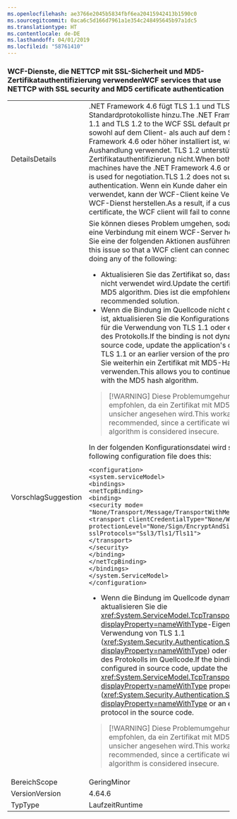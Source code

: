 ```yaml
---
ms.openlocfilehash: ae3766e2045b5834fbf6ea20415942413b1590c0
ms.sourcegitcommit: 0aca6c5d166d7961a1e354c248495645b97a1dc5
ms.translationtype: HT
ms.contentlocale: de-DE
ms.lasthandoff: 04/01/2019
ms.locfileid: "58761410"
---
```

### <a name="wcf-services-that-use-nettcp-with-ssl-security-and-md5-certificate-authentication"></a><span data-ttu-id="93810-101">WCF-Dienste, die NETTCP mit SSL-Sicherheit und MD5-Zertifikatauthentifizierung verwenden</span><span class="sxs-lookup"><span data-stu-id="93810-101">WCF services that use NETTCP with SSL security and MD5 certificate authentication</span></span>

|   |   |
|---|---|
|<span data-ttu-id="93810-102">Details</span><span class="sxs-lookup"><span data-stu-id="93810-102">Details</span></span>|<span data-ttu-id="93810-103">.NET Framework 4.6 fügt TLS 1.1 und TLS 1.2 zur WCF-SSL-Standardprotokolliste hinzu.</span><span class="sxs-lookup"><span data-stu-id="93810-103">The .NET Framework 4.6 adds TLS 1.1 and TLS 1.2 to the WCF SSL default protocol list.</span></span> <span data-ttu-id="93810-104">Wenn sowohl auf dem Client- als auch auf dem Servercomputer .NET Framework 4.6 oder höher installiert ist, wird TLS 1.2 für die Aushandlung verwendet. TLS 1.2 unterstützt die MD5-Zertifikatauthentifizierung nicht.</span><span class="sxs-lookup"><span data-stu-id="93810-104">When both client and server machines have the .NET Framework 4.6 or later installed, TLS 1.2 is used for negotiation.TLS 1.2 does not support MD5 certificate authentication.</span></span> <span data-ttu-id="93810-105">Wenn ein Kunde daher ein MD5-Zertifikat verwendet, kann der WCF-Client keine Verbindung mit dem WCF-Dienst herstellen.</span><span class="sxs-lookup"><span data-stu-id="93810-105">As a result, if a customer uses an MD5 certificate, the WCF client will fail to connect to the WCF service.</span></span>|
|<span data-ttu-id="93810-106">Vorschlag</span><span class="sxs-lookup"><span data-stu-id="93810-106">Suggestion</span></span>|<span data-ttu-id="93810-107">Sie können dieses Problem umgehen, sodass ein WCF-Client eine Verbindung mit einem WCF-Server herstellen kann, indem Sie eine der folgenden Aktionen ausführen:</span><span class="sxs-lookup"><span data-stu-id="93810-107">You can work around this issue so that a WCF client can connect to a WCF server by doing any of the following:</span></span><ul><li><span data-ttu-id="93810-108">Aktualisieren Sie das Zertifikat so, dass der MD5-Algorithmus nicht verwendet wird.</span><span class="sxs-lookup"><span data-stu-id="93810-108">Update the certificate to not use the MD5 algorithm.</span></span> <span data-ttu-id="93810-109">Dies ist die empfohlene Lösung.</span><span class="sxs-lookup"><span data-stu-id="93810-109">This is the recommended solution.</span></span></li><li><span data-ttu-id="93810-110">Wenn die Bindung im Quellcode nicht dynamisch konfiguriert ist, aktualisieren Sie die Konfigurationsdatei der Anwendung für die Verwendung von TLS 1.1 oder einer früheren Version des Protokolls.</span><span class="sxs-lookup"><span data-stu-id="93810-110">If the binding is not dynamically configured in source code, update the application's configuration file to use TLS 1.1 or an earlier version of the protocol.</span></span> <span data-ttu-id="93810-111">Dadurch können Sie weiterhin ein Zertifikat mit MD5-Hashalgorithmus verwenden.</span><span class="sxs-lookup"><span data-stu-id="93810-111">This allows you to continue to use a certificate with the MD5 hash algorithm.</span></span></li></ul> <blockquote> [!WARNING] <span data-ttu-id="93810-112">Diese Problemumgehung wird nicht empfohlen, da ein Zertifikat mit MD5-Hashalgorithmus als unsicher angesehen wird.</span><span class="sxs-lookup"><span data-stu-id="93810-112">This workaround is not recommended, since a certificate with the MD5 hash algorithm is considered insecure.</span></span></blockquote> <span data-ttu-id="93810-113">In der folgenden Konfigurationsdatei wird so vorgegangen:</span><span class="sxs-lookup"><span data-stu-id="93810-113">The following configuration file does this:</span></span><pre><code class="lang-xml">&lt;configuration&gt;&#13;&#10;&lt;system.serviceModel&gt;&#13;&#10;&lt;bindings&gt;&#13;&#10;&lt;netTcpBinding&gt;&#13;&#10;&lt;binding&gt;&#13;&#10;&lt;security mode= &quot;None/Transport/Message/TransportWithMessageCredential&quot; &gt;&#13;&#10;&lt;transport clientCredentialType=&quot;None/Windows/Certificate&quot;&#13;&#10;protectionLevel=&quot;None/Sign/EncryptAndSign&quot;&#13;&#10;sslProtocols=&quot;Ssl3/Tls1/Tls11&quot;&gt;&#13;&#10;&lt;/transport&gt;&#13;&#10;&lt;/security&gt;&#13;&#10;&lt;/binding&gt;&#13;&#10;&lt;/netTcpBinding&gt;&#13;&#10;&lt;/bindings&gt;&#13;&#10;&lt;/system.ServiceModel&gt;&#13;&#10;&lt;/configuration&gt;&#13;&#10;</code></pre><ul><li><span data-ttu-id="93810-114">Wenn die Bindung im Quellcode dynamisch konfiguriert ist, aktualisieren Sie die <xref:System.ServiceModel.TcpTransportSecurity.SslProtocols?displayProperty=nameWithType>-Eigenschaft für die Verwendung von TLS 1.1 (<xref:System.Security.Authentication.SslProtocols.Tls11?displayProperty=nameWithType>) oder einer früheren Version des Protokolls im Quellcode.</span><span class="sxs-lookup"><span data-stu-id="93810-114">If the binding is dynamically configured in source code, update the <xref:System.ServiceModel.TcpTransportSecurity.SslProtocols?displayProperty=nameWithType> property to use TLS 1.1 (<xref:System.Security.Authentication.SslProtocols.Tls11?displayProperty=nameWithType> or an earlier version of the protocol in the source code.</span></span></li></ul> <blockquote> [!WARNING] <span data-ttu-id="93810-115">Diese Problemumgehung wird nicht empfohlen, da ein Zertifikat mit MD5-Hashalgorithmus als unsicher angesehen wird.</span><span class="sxs-lookup"><span data-stu-id="93810-115">This workaround is not recommended, since a certificate with the MD5 hash algorithm is considered insecure.</span></span></blockquote> |
|<span data-ttu-id="93810-116">Bereich</span><span class="sxs-lookup"><span data-stu-id="93810-116">Scope</span></span>|<span data-ttu-id="93810-117">Gering</span><span class="sxs-lookup"><span data-stu-id="93810-117">Minor</span></span>|
|<span data-ttu-id="93810-118">Version</span><span class="sxs-lookup"><span data-stu-id="93810-118">Version</span></span>|<span data-ttu-id="93810-119">4.6</span><span class="sxs-lookup"><span data-stu-id="93810-119">4.6</span></span>|
|<span data-ttu-id="93810-120">Typ</span><span class="sxs-lookup"><span data-stu-id="93810-120">Type</span></span>|<span data-ttu-id="93810-121">Laufzeit</span><span class="sxs-lookup"><span data-stu-id="93810-121">Runtime</span></span>|

